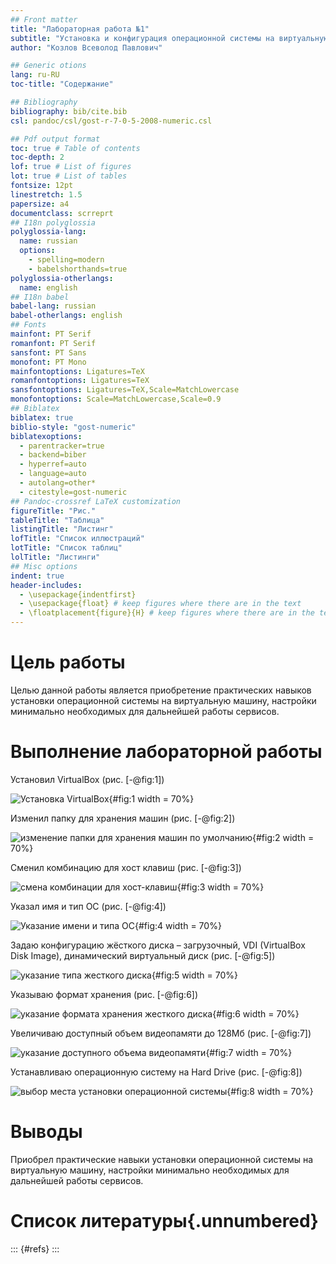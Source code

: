 ```yaml
---
## Front matter
title: "Лабораторная работа №1"
subtitle: "Установка и конфигурация операционной системы на виртуальную машину"
author: "Козлов Всеволод Павлович"

## Generic otions
lang: ru-RU
toc-title: "Содержание"

## Bibliography
bibliography: bib/cite.bib
csl: pandoc/csl/gost-r-7-0-5-2008-numeric.csl

## Pdf output format
toc: true # Table of contents
toc-depth: 2
lof: true # List of figures
lot: true # List of tables
fontsize: 12pt
linestretch: 1.5
papersize: a4
documentclass: scrreprt
## I18n polyglossia
polyglossia-lang:
  name: russian
  options:
	- spelling=modern
	- babelshorthands=true
polyglossia-otherlangs:
  name: english
## I18n babel
babel-lang: russian
babel-otherlangs: english
## Fonts
mainfont: PT Serif
romanfont: PT Serif
sansfont: PT Sans
monofont: PT Mono
mainfontoptions: Ligatures=TeX
romanfontoptions: Ligatures=TeX
sansfontoptions: Ligatures=TeX,Scale=MatchLowercase
monofontoptions: Scale=MatchLowercase,Scale=0.9
## Biblatex
biblatex: true
biblio-style: "gost-numeric"
biblatexoptions:
  - parentracker=true
  - backend=biber
  - hyperref=auto
  - language=auto
  - autolang=other*
  - citestyle=gost-numeric
## Pandoc-crossref LaTeX customization
figureTitle: "Рис."
tableTitle: "Таблица"
listingTitle: "Листинг"
lofTitle: "Список иллюстраций"
lotTitle: "Список таблиц"
lolTitle: "Листинги"
## Misc options
indent: true
header-includes:
  - \usepackage{indentfirst}
  - \usepackage{float} # keep figures where there are in the text
  - \floatplacement{figure}{H} # keep figures where there are in the text
---
```


# Цель работы

Целью данной работы является приобретение практических навыков установки операционной системы на виртуальную машину, настройки минимально необходимых для дальнейшей работы сервисов.

# Выполнение лабораторной работы

Установил VirtualBox (рис. [-@fig:1])

![Установка VirtualBox](image/1.png){#fig:1 width = 70%}

Изменил папку для хранения машин (рис. [-@fig:2])

![изменение папки для хранения машин по умолчанию](image/3.png){#fig:2 width = 70%}

Сменил комбинацию для хост клавиш (рис. [-@fig:3])

![смена комбинации для хост-клавиш](image/4.png){#fig:3 width = 70%}

Указал имя и тип ОС (рис. [-@fig:4])

![Указание имени и типа ОС](image/5.png){#fig:4 width = 70%}

Задаю конфигурацию жёсткого диска – загрузочный, VDI (VirtualBox Disk Image), динамический виртуальный диск (рис. [-@fig:5])

![указание типа жесткого диска](image/7.png){#fig:5 width = 70%}

Указываю формат хранения (рис. [-@fig:6])

![указание формата хранения жесткого диска](image/8.png){#fig:6 width = 70%}

Увеличиваю доступный объем видеопамяти до 128Мб (рис. [-@fig:7])

![указание доступного объема видеопамяти](image/10.png){#fig:7 width = 70%}

Устанавливаю операционную систему на Hard Drive (рис. [-@fig:8])

![выбор места установки операционной системы](image/21.png){#fig:8 width = 70%}

# Выводы

Приобрел практические навыки установки операционной системы на виртуальную машину, настройки минимально необходимых для дальнейшей работы сервисов.

# Список литературы{.unnumbered}

::: {#refs}
:::
